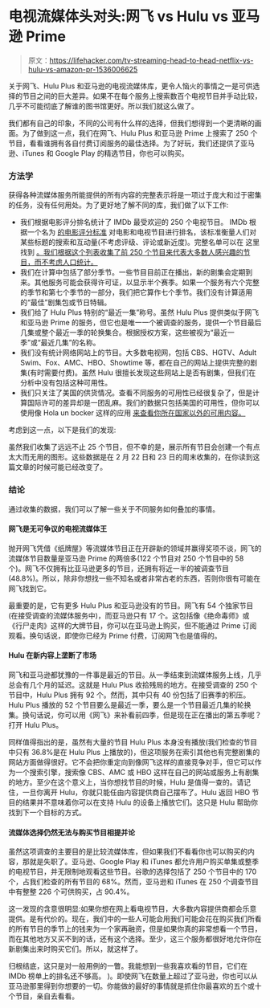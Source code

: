 # 电视流媒体头对头:网飞 vs Hulu vs 亚马逊 Prime

> 原文：<https://lifehacker.com/tv-streaming-head-to-head-netflix-vs-hulu-vs-amazon-pr-1536006625>

关于网飞、Hulu Plus 和亚马逊的电视流媒体库，更令人恼火的事情之一是可供选择的节目之间的巨大差异。如果不在每个服务上搜索数百个电视节目并手动比较，几乎不可能彻底了解谁的图书馆更好。所以我们就这么做了。



我们都有自己的印象，不同的公司有什么样的选择，但我们想得到一个更清晰的画面。为了做到这一点，我们在网飞、Hulu Plus 和亚马逊 Prime 上搜索了 250 个节目，看看谁拥有各自付费订阅服务的最佳选择。为了好玩，我们还提供了亚马逊、iTunes 和 Google Play 的精选节目，你也可以购买。

### 方法学

获得各种流媒体服务所能提供的所有内容的完整表示将是一项过于庞大和过于密集的任务，没有任何用处。为了更好地了解不同的库，我们做了以下工作:

*   我们根据电影评分排名统计了 IMDb 最受欢迎的 250 个电视节目。 IMDb 根据一个名为 [的电影评分标准](http://pro.imdb.com/help/show_leaf?prowhatisstarmeter) 对电影和电视节目进行排名，该标准衡量人们对某些标题的搜索和互动量(不考虑评级、评论或新近度)。完整名单可以在 这里找到 [。我们根据这个列表收集了前 250 个节目来代表大多数人感兴趣的节目，而不考虑人口统计。](http://www.imdb.com/search/title?count=100&title_type=feature,tv_series&ref_=nv_ch_mm_1)
*   我们在计算中包括了部分季节。一些节目目前正在播出，新的剧集会定期到来。其他服务可能会获得许可证，以显示半个赛季。如果一个服务有六个完整的季节和第七个季节的一部分，我们把它算作七个季节。我们没有计算适用的“最佳”剧集包或节日特辑。
*   我们给了 Hulu Plus 特别的“最近一集”称号。虽然 Hulu Plus 提供类似于网飞和亚马逊 Prime 的服务，但它也是唯一一个被调查的服务，提供一个节目最后几集或整个最近一季的轮换集合。根据授权方案，这些被视为“最近一季”或“最近几集”的名称。
*   我们没有统计网络网站上的节目。大多数电视网，包括 CBS、HGTV、Adult Swim、Fox、AMC、HBO、Showtime 等，都在自己的网站上提供完整的剧集(有时需要付费)。虽然 Hulu 很擅长发现这些网站上是否有剧集，但我们在分析中没有包括这种可用性。
*   我们只关注了美国的供货情况。查看不同服务的可用性已经很复杂了，但是计算国际许可的差异却是一团乱麻。我们的数据只包括美国的可用性，但你可以使用像 Hola un bocker 这样的应用 [来查看你所在国家以外的可用内容。](http://lifehacker.com/hola-unblocker-gives-you-access-to-iplayer-netflix-pa-5978591)

考虑到这一点，以下是我们的发现:

虽然我们收集了远远不止 25 个节目，但不幸的是，展示所有节目会创建一个有点太大而无用的图形。这些数据是在 2 月 22 日和 23 日的周末收集的，在你读到这篇文章的时候可能已经改变了。

### 结论

通过收集的数据，我们可以了解一些关于不同服务如何叠加的事情。

#### 网飞是无可争议的电视流媒体王

抛开网飞凭借《纸牌屋》等流媒体节目正在开辟新的领域并赢得奖项不谈，网飞的流媒体节目数量是亚马逊 Prime 的两倍多(122 个节目对 250 个节目中的 58 个)。网飞不仅拥有比亚马逊更多的节目，还拥有将近一半的被调查节目(48.8%)。所以，除非你想找一些不知名或者非常古老的东西，否则你很有可能在网飞找到它。

最重要的是，它有更多 Hulu Plus 和亚马逊没有的节目。网飞有 54 个独家节目(在接受调查的流媒体服务中)，而亚马逊只有 17 个。这包括像《绝命毒师》或《行尸走肉》这样的大牌节目，你可以在亚马逊上购买，但不能通过 Prime 订阅观看。换句话说，即使你已经为 Prime 付费，订阅网飞也是值得的。

#### Hulu 在新内容上垄断了市场

网飞和亚马逊都犹豫的一件事是最近的节目。从一季结束到流媒体服务上线，几乎总会有几个月的延迟。这就是 Hulu Plus 收拾残局的地方。在接受调查的 250 个节目中，Hulu Plus 拥有 92 个。然而，其中只有 40 份包括了旧赛季的积压。Hulu Plus 播放的 52 个节目要么是最近一季，要么是一个节目最近几集的轮换集。换句话说，你可以用《网飞》来补看前四季，但是现在正在播出的第五季呢？打开 Hulu Plus。

同样值得指出的是，虽然有大量的节目 Hulu Plus 本身没有播放(我们检查的节目中只有 36.8%是在 Hulu Plus 上播放的)，但这项服务在索引其他也有完整剧集的网站方面做得很好。它不会把你重定向到像网飞这样的直接竞争对手，但它可以作为一个搜索引擎，搜索像 CBS、AMC 或 HBO 这样在自己的网站或服务上有剧集的地方。至少在这个意义上，当你想找节目的时候，Hulu 是值得一查的。请记住，一旦你离开 Hulu，你就只能任由内容提供商自己摆布了。Hulu 返回 HBO 节目的结果并不意味着你可以在支持 Hulu 的设备上播放它们。这只是 Hulu 帮助你找到下一个目标的方式。

#### 流媒体选择仍然无法与购买节目相提并论

虽然这项调查的主要目的是比较流媒体库，但如果我们不看看你也可以购买的内容，那就是失职了。亚马逊、Google Play 和 iTunes 都允许用户购买单集或整季的电视节目，并无限制地观看这些节目。谷歌的选择包括了 250 个节目中的 170 个，占我们检查的所有节目的 68%。然而，亚马逊和 iTunes 在 250 个调查节目中有整整 226 个可供购买，占 90.4%。

这一发现的含意很明显:如果你想在网上看电视节目，大多数内容提供商都会乐意提供。是有代价的。现在，我们中的一些人可能会用我们可能会花在购买我们所看的所有节目的季节上的钱来为一个家再融资，但是如果你真的非常想看一个节目，而在其他地方又买不到的话，还有这个选择。至少，这三个服务都很好地允许你在新剧集出来时购买它们。所以，就这样了。

归根结底，这只是对一般用例的一瞥。我能想到一些我喜欢看的节目，它们在 IMDb 榜单上的排名还不够高。 )。即使网飞在数量上超过了亚马逊，你也可以从亚马逊那里得到你想要的一切。你能做的最好的事情就是抓住你最喜欢的五个或十个节目，亲自去看看。